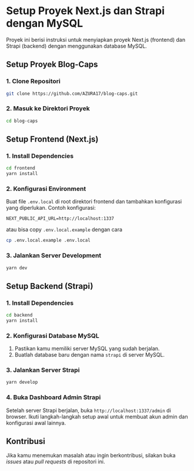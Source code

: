# Setup Proyek Next.js dan Strapi dengan MySQL

Proyek ini berisi instruksi untuk menyiapkan proyek Next.js (frontend) dan Strapi (backend) dengan menggunakan database MySQL.

## Setup Proyek Blog-Caps

### 1. Clone Repositori

```bash
git clone https://github.com/AZURA17/blog-caps.git
```

### 2. Masuk ke Direktori Proyek

```bash
cd blog-caps
```

## Setup Frontend (Next.js)

### 1. Install Dependencies

```bash
cd frontend
yarn install
```

### 2. Konfigurasi Environment

Buat file `.env.local` di root direktori frontend dan tambahkan konfigurasi yang diperlukan. Contoh konfigurasi:

```plaintext
NEXT_PUBLIC_API_URL=http://localhost:1337
```
atau bisa copy `.env.local.example` dengan cara

```bash
cp .env.local.example .env.local
```

### 3. Jalankan Server Development

```bash
yarn dev
```

## Setup Backend (Strapi)

### 1. Install Dependencies

```bash
cd backend
yarn install
```

### 2. Konfigurasi Database MySQL

1. Pastikan kamu memiliki server MySQL yang sudah berjalan.
2. Buatlah database baru dengan nama `strapi` di server MySQL.

### 3. Jalankan Server Strapi

```bash
yarn develop
```

### 4. Buka Dashboard Admin Strapi

Setelah server Strapi berjalan, buka `http://localhost:1337/admin` di browser. Ikuti langkah-langkah setup awal untuk membuat akun admin dan konfigurasi awal lainnya.

## Kontribusi

Jika kamu menemukan masalah atau ingin berkontribusi, silakan buka *issues* atau *pull requests* di repositori ini.
